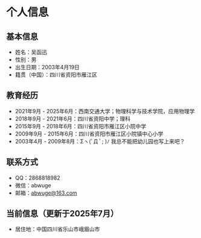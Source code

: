# 个人信息

## 基本信息

- 姓名：吴函迅
- 性别：男
- 出生日期：2003年4月19日
- 籍贯（中国）：四川省资阳市雁江区

## 教育经历

- 2021年9月 - 2025年6月：西南交通大学；物理科学与技术学院，应用物理学
- 2018年9月 - 2021年6月：四川省资阳中学；理科
- 2015年9月 - 2018年6月：四川省资阳市雁江区小院中学
- 2009年9月 - 2015年6月：四川省资阳市雁江区小院镇中心小学
- 2003年4月 - 2009年8月：Σヽ(ﾟД ﾟ; )ﾉ 我总不能把幼儿园也写上来吧？

## 联系方式
- QQ：2868818982
- 微信：abwuge
- 邮箱：abwuge@163.com

## 当前信息（更新于2025年7月）

- 居住地：中国四川省乐山市峨眉山市